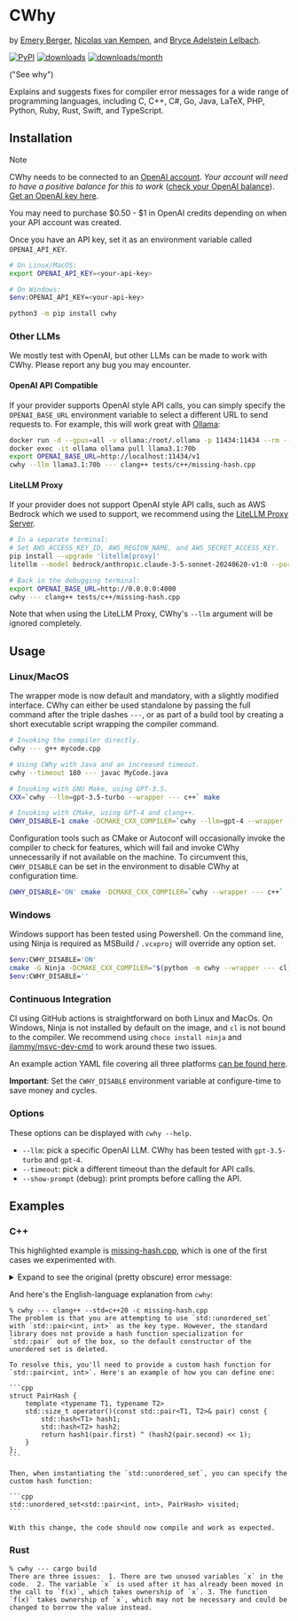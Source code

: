 # CWhy

by [Emery Berger](https://emeryberger.com),
[Nicolas van Kempen](https://nvankempen.com/),
and [Bryce Adelstein Lelbach](https://twitter.com/blelbach).

[![PyPI](https://img.shields.io/pypi/v/cwhy.svg)](https://pypi.org/project/cwhy/)
[![downloads](https://static.pepy.tech/badge/cwhy)](https://pepy.tech/project/cwhy)
[![downloads/month](https://static.pepy.tech/badge/cwhy/month)](https://pepy.tech/project/cwhy)

("See why")

Explains and suggests fixes for compiler error messages for a wide range of programming languages, including C, C++, C#,
Go, Java, LaTeX, PHP, Python, Ruby, Rust, Swift, and TypeScript.

## Installation

> [!NOTE]
>
> CWhy needs to be connected to an [OpenAI account](https://openai.com/api/).
> _Your account will need to have a positive balance for this to work_
> ([check your OpenAI balance](https://platform.openai.com/usage)).
> [Get an OpenAI key here](https://platform.openai.com/api-keys).
>
> You may need to purchase $0.50 - $1 in OpenAI credits depending on when your API account was created.
>
> Once you have an API key, set it as an environment variable called `OPENAI_API_KEY`.
>
> ```bash
> # On Linux/MacOS:
> export OPENAI_API_KEY=<your-api-key>
>
> # On Windows:
> $env:OPENAI_API_KEY=<your-api-key>
> ```

```bash
python3 -m pip install cwhy
```

### Other LLMs

We mostly test with OpenAI, but other LLMs can be made to work with CWhy. Please report any bug you may encounter.

#### OpenAI API Compatible

If your provider supports OpenAI style API calls, you can simply specify the `OPENAI_BASE_URL` environment variable to
select a different URL to send requests to. For example, this will work great with [Ollama](https://ollama.com/):

```bash
docker run -d --gpus=all -v ollama:/root/.ollama -p 11434:11434 --rm --name ollama ollama/ollama
docker exec -it ollama ollama pull llama3.1:70b
export OPENAI_BASE_URL=http://localhost:11434/v1
cwhy --llm llama3.1:70b --- clang++ tests/c++/missing-hash.cpp
```

#### LiteLLM Proxy

If your provider does not support OpenAI style API calls, such as AWS Bedrock which we used to support, we recommend
using the [LiteLLM Proxy Server](https://docs.litellm.ai/docs/simple_proxy).

```bash
# In a separate terminal:
# Set AWS_ACCESS_KEY_ID, AWS_REGION_NAME, and AWS_SECRET_ACCESS_KEY.
pip install --upgrade 'litellm[proxy]'
litellm --model bedrock/anthropic.claude-3-5-sonnet-20240620-v1:0 --port 4000

# Back in the debugging terminal:
export OPENAI_BASE_URL=http://0.0.0.0:4000
cwhy --- clang++ tests/c++/missing-hash.cpp
```

Note that when using the LiteLLM Proxy, CWhy's `--llm` argument will be ignored completely.

## Usage

### Linux/MacOS

The wrapper mode is now default and mandatory, with a slightly modified interface.
CWhy can either be used standalone by passing the full command after the triple dashes `---`, or as part of a build tool
by creating a short executable script wrapping the compiler command.

```bash
# Invoking the compiler directly.
cwhy --- g++ mycode.cpp

# Using CWhy with Java and an increased timeout.
cwhy --timeout 180 --- javac MyCode.java

# Invoking with GNU Make, using GPT-3.5.
CXX=`cwhy --llm=gpt-3.5-turbo --wrapper --- c++` make

# Invoking with CMake, using GPT-4 and clang++.
CWHY_DISABLE=1 cmake -DCMAKE_CXX_COMPILER=`cwhy --llm=gpt-4 --wrapper --- clang++` ...
```

Configuration tools such as CMake or Autoconf will occasionally invoke the compiler to check for features, which will
fail and invoke CWhy unnecessarily if not available on the machine. To circumvent this, `CWHY_DISABLE` can be set in
the environment to disable CWhy at configuration time.

```bash
CWHY_DISABLE='ON' cmake -DCMAKE_CXX_COMPILER=`cwhy --wrapper --- c++` ...
```

### Windows

Windows support has been tested using Powershell. On the command line, using Ninja is required as MSBuild / `.vcxproj`
will override any option set.

```bash
$env:CWHY_DISABLE='ON'
cmake -G Ninja -DCMAKE_CXX_COMPILER="$(python -m cwhy --wrapper --- cl)"  ...
$env:CWHY_DISABLE=''
```

### Continuous Integration

CI using GitHub actions is straightforward on both Linux and MacOs. On Windows, Ninja is not installed by default on the
image, and `cl` is not bound to the compiler. We recommend using `choco install ninja` and
[ilammy/msvc-dev-cmd](https://github.com/ilammy/msvc-dev-cmd) to work around these two issues.

An example action YAML file covering all three platforms
[can be found here](https://github.com/nicovank/litterer/blob/master/.github/workflows/ci.yml).

**Important**: Set the `CWHY_DISABLE` environment variable at configure-time to save money and cycles.

### Options

These options can be displayed with `cwhy --help`.

- `--llm`: pick a specific OpenAI LLM. CWhy has been tested with `gpt-3.5-turbo` and `gpt-4`.
- `--timeout`: pick a different timeout than the default for API calls.
- `--show-prompt` (debug): print prompts before calling the API.

## Examples

### C++

This highlighted example is [missing-hash.cpp](tests/c++/missing-hash.cpp), which is one of the first cases we
experimented with.

<details>
<summary>
Expand to see the original (pretty obscure) error message:
</summary>

```
% clang++ --std=c++20 -c missing-hash.cpp
missing-hash.cpp:13:45: error: call to implicitly-deleted default constructor of 'std::unordered_set<std::pair<int, int>>'
    std::unordered_set<std::pair<int, int>> visited;
                                            ^
/usr/lib/gcc/x86_64-linux-gnu/10/../../../../include/c++/10/bits/unordered_set.h:135:7: note: explicitly defaulted function was implicitly deleted here
      unordered_set() = default;
      ^
/usr/lib/gcc/x86_64-linux-gnu/10/../../../../include/c++/10/bits/unordered_set.h:100:18: note: default constructor of 'unordered_set<std::pair<int, int>>' is implicitly deleted because field '_M_h' has a deleted default constructor
      _Hashtable _M_h;
                 ^
/usr/lib/gcc/x86_64-linux-gnu/10/../../../../include/c++/10/bits/hashtable.h:451:7: note: explicitly defaulted function was implicitly deleted here
      _Hashtable() = default;
      ^
/usr/lib/gcc/x86_64-linux-gnu/10/../../../../include/c++/10/bits/hashtable.h:174:7: note: default constructor of '_Hashtable<std::pair<int, int>, std::pair<int, int>, std::allocator<std::pair<int, int>>, std::__detail::_Identity, std::equal_to<std::pair<int, int>>, std::hash<std::pair<int, int>>, std::__detail::_Mod_range_hashing, std::__detail::_Default_ranged_hash, std::__detail::_Prime_rehash_policy, std::__detail::_Hashtable_traits<true, true, true>>' is implicitly deleted because base class '__detail::_Hashtable_base<pair<int, int>, pair<int, int>, _Identity, equal_to<pair<int, int>>, hash<pair<int, int>>, _Mod_range_hashing, _Default_ranged_hash, _Hashtable_traits<true, true, true>>' has a deleted default constructor
    : public __detail::_Hashtable_base<_Key, _Value, _ExtractKey, _Equal,
      ^
/usr/lib/gcc/x86_64-linux-gnu/10/../../../../include/c++/10/bits/hashtable_policy.h:1791:5: note: explicitly defaulted function was implicitly deleted here
    _Hashtable_base() = default;
    ^
/usr/lib/gcc/x86_64-linux-gnu/10/../../../../include/c++/10/bits/hashtable_policy.h:1726:5: note: default constructor of '_Hashtable_base<std::pair<int, int>, std::pair<int, int>, std::__detail::_Identity, std::equal_to<std::pair<int, int>>, std::hash<std::pair<int, int>>, std::__detail::_Mod_range_hashing, std::__detail::_Default_ranged_hash, std::__detail::_Hashtable_traits<true, true, true>>' is implicitly deleted because base class '_Hash_code_base<pair<int, int>, pair<int, int>, _Identity, hash<pair<int, int>>, _Mod_range_hashing, _Default_ranged_hash, _Hashtable_traits<true, true, true>::__hash_cached::value>' has a deleted default constructor
  : public _Hash_code_base<_Key, _Value, _ExtractKey, _H1, _H2, _Hash,
    ^
/usr/lib/gcc/x86_64-linux-gnu/10/../../../../include/c++/10/bits/hashtable_policy.h:1368:7: note: explicitly defaulted function was implicitly deleted here
      _Hash_code_base() = default;
      ^
/usr/lib/gcc/x86_64-linux-gnu/10/../../../../include/c++/10/bits/hashtable_policy.h:1344:7: note: default constructor of '_Hash_code_base<std::pair<int, int>, std::pair<int, int>, std::__detail::_Identity, std::hash<std::pair<int, int>>, std::__detail::_Mod_range_hashing, std::__detail::_Default_ranged_hash, true>' is implicitly deleted because base class '_Hashtable_ebo_helper<1, hash<pair<int, int>>>' has a deleted default constructor
      private _Hashtable_ebo_helper<1, _H1>,
      ^
/usr/lib/gcc/x86_64-linux-gnu/10/../../../../include/c++/10/bits/hashtable_policy.h:1112:7: note: explicitly defaulted function was implicitly deleted here
      _Hashtable_ebo_helper() = default;
      ^
/usr/lib/gcc/x86_64-linux-gnu/10/../../../../include/c++/10/bits/hashtable_policy.h:1110:7: note: default constructor of '_Hashtable_ebo_helper<1, std::hash<std::pair<int, int>>, true>' is implicitly deleted because base class 'std::hash<std::pair<int, int>>' has a deleted default constructor
    : private _Tp
      ^
/usr/lib/gcc/x86_64-linux-gnu/10/../../../../include/c++/10/bits/functional_hash.h:101:19: note: default constructor of 'hash<std::pair<int, int>>' is implicitly deleted because base class '__hash_enum<pair<int, int>>' has no default constructor
    struct hash : __hash_enum<_Tp>
                  ^
In file included from missing-hash.cpp:1:
In file included from /usr/lib/gcc/x86_64-linux-gnu/10/../../../../include/c++/10/functional:61:
In file included from /usr/lib/gcc/x86_64-linux-gnu/10/../../../../include/c++/10/unordered_map:46:
In file included from /usr/lib/gcc/x86_64-linux-gnu/10/../../../../include/c++/10/bits/hashtable.h:35:
/usr/lib/gcc/x86_64-linux-gnu/10/../../../../include/c++/10/bits/hashtable_policy.h:1377:2: error: static assertion failed due to requirement 'std::__is_invocable<const std::hash<std::pair<int, int>> &, const std::pair<int, int> &>{}': hash function must be invocable with an argument of key type
        static_assert(__is_invocable<const _H1&, const _Key&>{},
        ^             ~~~~~~~~~~~~~~~~~~~~~~~~~~~~~~~~~~~~~~~~~
/usr/lib/gcc/x86_64-linux-gnu/10/../../../../include/c++/10/bits/hashtable.h:1675:29: note: in instantiation of member function 'std::__detail::_Hash_code_base<std::pair<int, int>, std::pair<int, int>, std::__detail::_Identity, std::hash<std::pair<int, int>>, std::__detail::_Mod_range_hashing, std::__detail::_Default_ranged_hash, true>::_M_hash_code' requested here
        __hash_code __code = this->_M_hash_code(__k);
                                   ^
/usr/lib/gcc/x86_64-linux-gnu/10/../../../../include/c++/10/bits/hashtable.h:788:11: note: in instantiation of function template specialization 'std::_Hashtable<std::pair<int, int>, std::pair<int, int>, std::allocator<std::pair<int, int>>, std::__detail::_Identity, std::equal_to<std::pair<int, int>>, std::hash<std::pair<int, int>>, std::__detail::_Mod_range_hashing, std::__detail::_Default_ranged_hash, std::__detail::_Prime_rehash_policy, std::__detail::_Hashtable_traits<true, true, true>>::_M_emplace<const std::pair<int, int> &>' requested here
        { return _M_emplace(__unique_keys(), std::forward<_Args>(__args)...); }
                 ^
/usr/lib/gcc/x86_64-linux-gnu/10/../../../../include/c++/10/bits/unordered_set.h:377:16: note: in instantiation of function template specialization 'std::_Hashtable<std::pair<int, int>, std::pair<int, int>, std::allocator<std::pair<int, int>>, std::__detail::_Identity, std::equal_to<std::pair<int, int>>, std::hash<std::pair<int, int>>, std::__detail::_Mod_range_hashing, std::__detail::_Default_ranged_hash, std::__detail::_Prime_rehash_policy, std::__detail::_Hashtable_traits<true, true, true>>::emplace<const std::pair<int, int> &>' requested here
        { return _M_h.emplace(std::forward<_Args>(__args)...); }
                      ^
missing-hash.cpp:20:44: note: in instantiation of function template specialization 'std::unordered_set<std::pair<int, int>>::emplace<const std::pair<int, int> &>' requested here
        const auto [_, inserted] = visited.emplace(n->position);
                                           ^
In file included from missing-hash.cpp:1:
In file included from /usr/lib/gcc/x86_64-linux-gnu/10/../../../../include/c++/10/functional:61:
In file included from /usr/lib/gcc/x86_64-linux-gnu/10/../../../../include/c++/10/unordered_map:46:
In file included from /usr/lib/gcc/x86_64-linux-gnu/10/../../../../include/c++/10/bits/hashtable.h:35:
/usr/lib/gcc/x86_64-linux-gnu/10/../../../../include/c++/10/bits/hashtable_policy.h:1379:9: error: type 'const std::hash<std::pair<int, int>>' does not provide a call operator
        return _M_h1()(__k);
               ^~~~~~~
3 errors generated.
```

</details>

And here's the English-language explanation from `cwhy`:

````
% cwhy --- clang++ --std=c++20 -c missing-hash.cpp
The problem is that you are attempting to use `std::unordered_set`
with `std::pair<int, int>` as the key type. However, the standard
library does not provide a hash function specialization for
`std::pair` out of the box, so the default constructor of the
unordered set is deleted.

To resolve this, you'll need to provide a custom hash function for
`std::pair<int, int>`. Here's an example of how you can define one:

```cpp
struct PairHash {
    template <typename T1, typename T2>
    std::size_t operator()(const std::pair<T1, T2>& pair) const {
        std::hash<T1> hash1;
        std::hash<T2> hash2;
        return hash1(pair.first) ^ (hash2(pair.second) << 1);
    }
};
```

Then, when instantiating the `std::unordered_set`, you can specify the
custom hash function:

```cpp
std::unordered_set<std::pair<int, int>, PairHash> visited;
```

With this change, the code should now compile and work as expected.
````

### Rust

```
% cwhy --- cargo build
There are three issues:  1. There are two unused variables `x` in the
code.  2. The variable `x` is used after it has already been moved in
the call to `f(x)`, which takes ownership of `x`. 3. The function
`f(x)` takes ownership of `x`, which may not be necessary and could be
changed to borrow the value instead.
```
